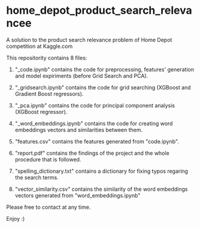 # home_depot_product_search_relevancee
A solution to the product search relevance problem of Home Depot competition at Kaggle.com

This repositority contains 8 files:

1. "_code.ipynb" contains the code for preprocessing, features' generation and model expiriments (before Grid Search and PCA).

2. "_gridsearch.ipynb" contains the code for grid searching (XGBoost and Gradient Boost regressors).

3. "_pca.ipynb" contains the code for principal component analysis (XGBoost regressor).

4. "_word_embeddings.ipynb" contains the code for creating word embeddings vectors and similarities between them.

5. "features.csv" contains the features generated from "code.ipynb".

6. "report.pdf" contains the findings of the project and the whole procedure that is followed.

7. "spelling_dictionary.txt" contains a dictionary for fixing typos regaring the search terms.

8. "vector_similarity.csv" contains the similarity of the word embeddings vectors generated from "word_embeddings.ipynb"

Please free to contact at any time.  

Enjoy :) 
